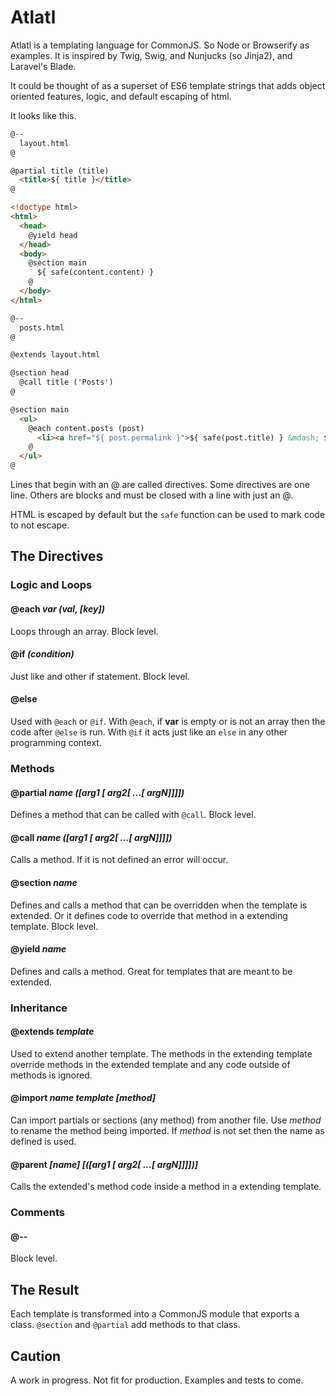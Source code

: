 # Atlatl

Atlatl is a templating language for CommonJS. So Node or Browserify as examples. It is inspired by Twig, Swig, and Nunjucks (so Jinja2), and Laravel's Blade.

It could be thought of as a superset of ES6 template strings that adds object oriented features, logic, and default escaping of html.

It looks like this.

```html
@--
  layout.html
@

@partial title (title)
  <title>${ title }</title>
@

<!doctype html>
<html>
  <head>
    @yield head
  </head>
  <body>
    @section main
      ${ safe(content.content) }
    @
  </body>
</html>
```

```html
@--
  posts.html
@

@extends layout.html

@section head
  @call title ('Posts')
@

@section main
  <ul>
    @each content.posts (post)
      <li><a href="${ post.permalink }">${ safe(post.title) } &mdash; ${ post.date }</a></li>
    @
  </ul>
@
```

Lines that begin with an @ are called directives. Some directives are one line. Others are blocks and must be closed with a line with just an @.

HTML is escaped by default but the `safe` function can be used to mark code to not escape.

## The Directives

### Logic and Loops

#### @each _var (val, [key])_

Loops through an array. Block level.

#### @if _(condition)_

Just like and other if statement. Block level.

#### @else

Used with `@each` or `@if`. With `@each`, if __var__ is empty or is not an array then the code after `@else` is run. With `@if` it acts just like an `else` in any other programming context.

### Methods

#### @partial _name ([arg1 [ arg2[ ...[ argN]]]])_

Defines a method that can be called with `@call`. Block level.

#### @call _name ([arg1 [ arg2[ ...[ argN]]]])_

Calls a method. If it is not defined an error will occur.

#### @section _name_

Defines and calls a method that can be overridden when the template is extended. Or it defines code to override that method in a extending template. Block level.

#### @yield _name_

Defines and calls a method. Great for templates that are meant to be extended.

### Inheritance

#### @extends _template_

Used to extend another template. The methods in the extending template override methods in the extended template and any code outside of methods is ignored.

#### @import _name template [method]_

Can import partials or sections (any method) from another file. Use _method_ to rename the method being imported. If _method_ is not set then the name as defined is used.

#### @parent _[name] [([arg1 [ arg2[ ...[ argN]]]])]_

Calls the extended's method code inside a method in a extending template.

### Comments

#### @--

Block level.

## The Result

Each template is transformed into a CommonJS module that exports a class. `@section` and `@partial` add methods to that class. 

## Caution

A work in progress. Not fit for production. Examples and tests to come.
